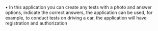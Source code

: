 •	In this application you can create any tests with a photo and answer options, indicate the correct answers, the application can be used, for example, to conduct tests on driving a car, the application will have registration and authorization
